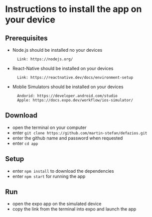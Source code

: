 # Instructions to install the app on your device

## Prerequisites

- Node.js should be installed no your devices

        Link: https://nodejs.org/

- React-Native should be installed on your devices

        Link: https://reactnative.dev/docs/environment-setup

- Moblie Simulators should be installed on your devices

        Andorid: https://developer.android.com/studio
        Apple: https://docs.expo.dev/workflow/ios-simulator/

## Download

- open the terminal on your computer
- enter `git clone https://github.com/martin-stefan/defazios.git`
- enter the github name and password when requested
- enter `cd app`

## Setup

- enter `npm install` to download the dependencies
- enter `npm start` for running the app

## Run

- open the expo app on the simulated device
- copy the link from the terminal into expo and launch the app
